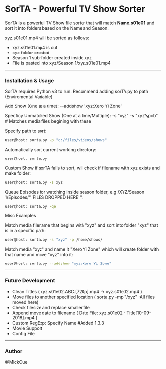 # SorTA - Powerful TV Show Sorter

SorTA is a powerful TV Show file sorter that will match **Name.s01e01** and sort it into folders based on the Name and Season.

xyz.s01e01.mp4 will be sorted as follows:

 - xyz.s01e01.mp4 is cut
 - xyz folder created
 - Season 1 sub-folder created inside xyz
 - File is pasted into xyz/Season 1/xyz.s01e01.mp4

___
### Installation & Usage

SorTA requires Python v3 to run.
Recommend adding sorTA.py to path (Enviromental Variable)

Add Show (One at a time):
--addshow "xyz:Xero Yi Zone"

Specficy Unmatched Show (One at a time/Multiple):
-s "xyz"
-s "xyz:abc:pcb" # Matches media files begining with these

Specify path to sort:

```sh
user@host: sorta.py -p "c:/files/videos/shows"
```
Automatically sort current working directory:
```sh
user@host: sorta.py 
```
Custom Show if sorTA fails to sort, will check if filename with xyz exists and make folder:
```sh
user@host: sorta.py -s xyz
```
Queue Episodes for watching inside season folder, e.g /XYZ/Season 1/Episodes/'''FILES DROPPED HERE''':
```sh
user@host: sorta.py -qe
```

Misc Examples

Match media filename that begins with "xyz" and sort into folder "xyz" that is in a specific path:

```sh
user@host: sorta.py -s "xyz" -p /home/shows/

```

Match media "xyz" and name it "Xero Yi Zone" which will create folder with that name and move "xyz" into it:

```sh
user@host: sorta.py --addshow "xyz:Xero Yi Zone" 

```

___
### Future Development
- Clean Titles ( xyz.s01e02.ABC.[720p].mp4 -> xyz.s01e02.mp4 )
- Move files to another specified location ( sorta.py -mp "/xyz" :All files moved here)
- Check filesize and replace smaller file 
- Append move date to filename ( Date File: xyz.s01e02 - Title[10-09-2018].mp4 )
- Custom RegExp: Specify Name #Added 1.3.3
- Movie Support 
- Config File

___
### Author
@MickCue
